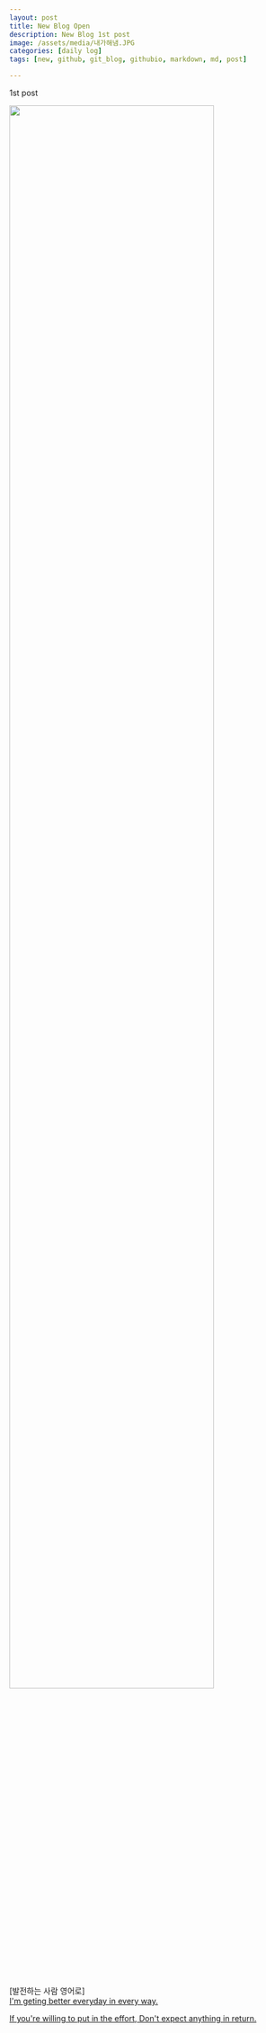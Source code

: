 ```yaml
---
layout: post
title: New Blog Open
description: New Blog 1st post
image: /assets/media/내가해냄.JPG
categories: [daily log]
tags: [new, github, git_blog, githubio, markdown, md, post]

---
```


1st post <br>

<img src="{{page.image}}" width="85%"/>
<br>
<br>

[발전하는 사람 영어로] <br>
[I'm geting better everyday in every way.](https://m.blog.naver.com/PostView.naver?isHttpsRedirect=true&blogId=syette828&logNo=221119658293) <br>

[If you're willing to put in the effort, Don't expect anything in return.](https://m.blog.naver.com/PostView.naver?isHttpsRedirect=true&blogId=syette828&logNo=221255362544) <br>